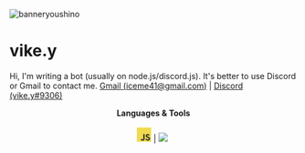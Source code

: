 ![banneryoushino](https://github.com/vikey3428/vikey3428/blob/main/banneryoushino.jpg?raw=true)

# vike.y
Hi, I'm writing a bot (usually on node.js/discord.js). It's better to use Discord or Gmail to contact me. [Gmail (iceme41@gmail.com)](vikey3428) | [Discord (vike.y#9306)](https://discord.com/users/999655606220771388)

<p align="center">
	<b>Languages & Tools</b><br><br>
  	<code><img height="25" src="https://raw.githubusercontent.com/github/explore/80688e429a7d4ef2fca1e82350fe8e3517d3494d/topics/javascript/javascript.png"></code>&nbsp;|
  <code><img height="25" src="https://cdn-icons-png.flaticon.com/512/5968/5968866.png"></code>&nbsp;
	<br><br>
